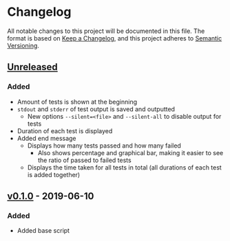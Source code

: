 <!-- markdownlint-disable MD024 -->

# Changelog #

All notable changes to this project will be documented in this file.
The format is based on [Keep a Changelog](https://keepachangelog.com/en/1.0.0/),
and this project adheres to [Semantic Versioning](https://semver.org/spec/v2.0.0.html).

## [Unreleased] ##

### Added ###

* Amount of tests is shown at the beginning
* `stdout` and `stderr` of test output is saved and outputted
  * New options `--silent=<file>` and `--silent-all` to disable output for tests
* Duration of each test is displayed
* Added end message
  * Displays how many tests passed and how many failed
    * Also shows percentage and graphical bar, making it easier to see the ratio
      of passed to failed tests
  * Displays the time taken for all tests in total (all durations of each test
    is added together)

[Unreleased]: https://github.com/SpEZiiL/utest-script/compare/v0.1.0...develop

## [v0.1.0] - 2019-06-10 ##

### Added ###

* Added base script

[v0.1.0]: https://github.com/SpEZiiL/utest-script/releases/tag/v0.1.0
